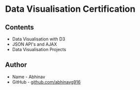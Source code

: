 # Data Visualisation Certification
## Contents
* Data Visualisation with D3
* JSON API's and AJAX
* Data Visualisation Projects

## Author
* Name - Abhinav
* GitHub - [github.com/abhinavg916](https://github.com/abhinavg916)
